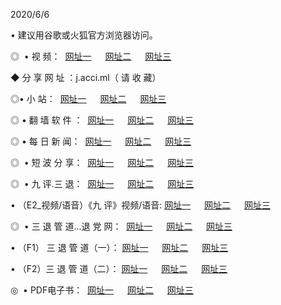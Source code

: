 <p>2020/6/6
<p>• 建议用谷歌或火狐官方浏览器访问。
<p>◎  • 视 频： 
<a href="http://how.shirokuriwaki.com/" target="_blank">网址一</a> 　 
<a href="http://hdz.shirokuriwaki.com/" target="_blank">网址二</a> 　 
<a href="http://has.shirokuriwaki.com/b.html" target="_blank">网址三</a>
<p>◆ 分 享 网 址 ：j.acci.ml（ 请 收 藏） </p>

<p>◎•  小 站：  
<a href="http://how.shirokuriwaki.com/f.html" target="_blank">网址一</a> 　 
<a href="http://hdz.shirokuriwaki.com/h.html" target="_blank">网址二</a> 　 
<a href="http://has.shirokuriwaki.com/k/" target="_blank">网址三</a></p><p>

<p>◎  • 翻 墙 软 件 ：  
<a href="http://how.shirokuriwaki.com/ff/" target="_blank">网址一</a> 　 
<a href="http://hdz.shirokuriwaki.com/s/read/a1_nd.html" target="_blank">网址二</a> 　 
<a href="http://has.shirokuriwaki.com/ff/index.html" target="_blank">网址三</a></p>
<p>◎  • 每 日 新 闻：  
<a href="http://how.shirokuriwaki.com/day/" target="_blank">网址一</a> 　 
<a href="http://hdz.shirokuriwaki.com/day/" target="_blank">网址二</a> 　 
<a href="http://has.shirokuriwaki.com/day/index.html" target="_blank">网址三</a></p>
<p>◎   • 短 波 分 享：  
<a href="http://how.shirokuriwaki.com/h/" target="_blank">网址一</a> 　 
<a href="http://hdz.shirokuriwaki.com/h/" target="_blank">网址二</a> 　 
<a href="http://has.shirokuriwaki.com/h/index.html" target="_blank">网址三</a></p>
<p>◎   • 九 评.三 退：  
<a href="http://how.shirokuriwaki.com/t/" target="_blank">网址一</a> 　 
<a href="http://hdz.shirokuriwaki.com/v2/index.html" target="_blank">网址二</a> 　 
<a href="http://has.shirokuriwaki.com/tt/index.html" target="_blank">网址三</a> 　</p>
<p>  • （E2_视频/语音）《九 评》视频/语音: 
<a href="http://how.shirokuriwaki.com/7738.html" target="_blank">网址一</a> 　 
<a href="http://hdz.shirokuriwaki.com/7614.html" target="_blank">网址二</a> 　 
<a href="http://has.shirokuriwaki.com/7633.html" target="_blank">网址三</a></p>
<p>◎   • 三 退 管 道...退 党 网：  
<a href="http://how.shirokuriwaki.com/go/td1.html" target="_blank">网址一</a> 　 
<a href="http://hdz.shirokuriwaki.com/go/td2.html" target="_blank">网址二</a> 　 
<a href="http://has.shirokuriwaki.com/go/td3.html" target="_blank">网址三</a></p>
<p>  • （F1） 三 退 管 道（一）： 
<a href="http://how.shirokuriwaki.com/dd/" target="_blank">网址一</a> 　 
<a href="http://hdz.shirokuriwaki.com/s/read/a1_tdx.html" target="_blank">网址二</a> 　 
<a href="http://has.shirokuriwaki.com/dd/" target="_blank">网址三</a></p>
<p>  • （F2）三 退 管 道（二）： 
<a href="http://hdz.shirokuriwaki.com/d/" target="_blank">网址一</a> 　 
<a href="http://how.shirokuriwaki.com/d/index.html" target="_blank">网址二</a> 　 
<a href="http://has.shirokuriwaki.com/d/" target="_blank">网址三</a></p>
<p>◎   • PDF电子书：  
<a href="http://how.shirokuriwaki.com/p/" target="_blank">网址一</a> 　 
<a href="http://hdz.shirokuriwaki.com/p/index.html" target="_blank">网址二</a> 　 
<a href="http://has.shirokuriwaki.com/p/" target="_blank">网址三</a></p>
